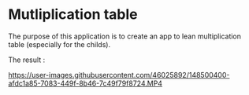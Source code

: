 # Mutliplication table

The purpose of this application is to create an app to lean multiplication table (especially for the childs).

The result :


https://user-images.githubusercontent.com/46025892/148500400-afdc1a85-7083-449f-8b46-7c49f79f8724.MP4

